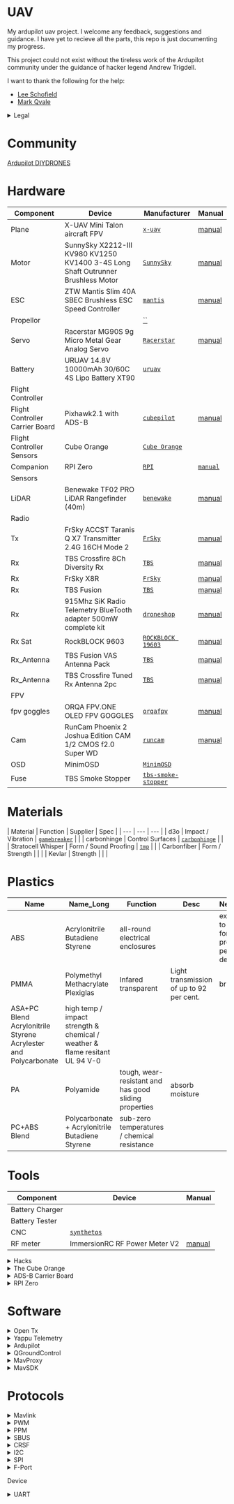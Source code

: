 # UAV
My ardupilot uav project. I welcome any feedback, suggestions and guidance.
I have yet to recieve all the parts, this repo is just documenting my progress.

This project could not exist without the tireless work of the Ardupilot community under
the guidance of hacker legend Andrew Trigdell.

I want to thank the following for the help:
* [Lee Schofield](http://www.painless360.com/) 
* [Mark Qvale](http://www.itsqv.com/QVM/index.php?title=Main_Page)

<details><summary>Legal</summary>

[Drone Regulations](https://droneregulations.info/)
[CASA](https://www.casa.gov.au/knowyourdrone)

## Australia

* You must not fly your drone higher than 120 metres.
* You must keep your drone at least 30 metres away from other people.
* You must only fly one drone at a time.
* You must keep your drone within visual line-of-sight.
* You must not fly over or above people or in a populous area. This could include beaches, parks, events, or sport ovals where there is a game in progress.
* Respect personal privacy. Don’t record or photograph people without their consent — this may breach other laws.
* If your drone weighs more than 100 grams, you must fly at least 5.5 kilometres away from a controlled airport, which generally have a control tower at them.
* You must only fly during the day and you must not fly through cloud or fog.
* You must not fly your drone over or near an area affecting public safety or where emergency operations are underway. 
* If you're near a helicopter landing site or smaller aerodrome without a control tower, you can fly your drone within 5.5 kilometres.
If you become aware of manned aircraft nearby, you will have to manoeuvre away and land your drone as quickly and safely as possible.

### FPV
* You do not need CASA approval if you only intend to operate FPV indoors for recreational purposes.
* Flying FPV outdoors is only permitted with CASA approval. This applies to both recreational and commercial drone users.
* [Apply for CASA Recreational FPV approval](https://www.casa.gov.au/drones/rules/restricted-airspace-permissions-and-approvals-recreational-operators)
* [Apply for EVLOS Extended Visual Line of Sight](https://www.casa.gov.au/drones/reoc/additional-approvals#visual-line-of-sight-civil-aviation-safety-regulations-101-073-)

#### Applications
* [Apply for Aviation Reference Number](https://www.casa.gov.au/licences-and-certification/individual-licensing/applying-aviation-reference-number-arn)
* [Model Airflight Authorisation](https://www.casa.gov.au/files/model-aircraft-flight-authorisation-area-approval-formpdf)
* [Airspace Risk Assessment Template](https://www.casa.gov.au/files/form-1589)
* A map with an aerial view of the location, such as a screenshot from Google Earth or a diagram, displaying the required information
* Participate in an interview and/or practical flight test, if required.
</details>

# Community
[ Ardupilot ](https://discuss.ardupilot.org/)
[ DIYDRONES ](https://diydrones.com/)

# Hardware
| Component | Device | Manufacturer | Manual | 
| --- | --- | --- | --- |
| Plane | X-UAV Mini Talon aircraft FPV | <a href="http://www.x-uav.cn/en/content/?465.html" target="_blank">`x-uav`</a> | <a href="https://github.com/shaun-lloyd/uav/blob/master/manual/xuav-mini_talon.pdf">manual</a>| 
| Motor | SunnySky X2212-III KV980 KV1250 KV1400 3-4S Long Shaft Outrunner Brushless Motor | <a href="https://sunnyskyusa.com/products/sunnsky-x2212" target="_blank">`SunnySky`</a> | <a href="https://github.com/shaun-lloyd/uav/blob/master/manual/sunnysky-1400.pdf">manual</a> |
| ESC | ZTW Mantis Slim 40A SBEC Brushless ESC Speed Controller | <a href="https://www.ztwoem.com/product/mantis-slim-series/" target="_blank">`mantis`</a> | <a href="https://github.com/shaun-lloyd/uav/blob/master/manual/ztw-mantis.pdf">manual</a> |
| Propellor | | <a href="" target="_blank">``</a> | <a href="https://github.com/shaun-lloyd/uav/blob/master/manual/.pdf"></a> |
| Servo | Racerstar MG90S 9g Micro Metal Gear Analog Servo | <a href="http://m.racerstar.com/4pcs-racerstar-mg90s-9g-micro-metal-gear-analog-servo-for-450-rc-helicopter-rc-car-boat-robot-p-367.html" target="_blank">`Racerstar`</a> | <a href="https://github.com/shaun-lloyd/uav/blob/master/manual/servo-MG90S.pdf">manual</a> |
| Battery | URUAV 14.8V 10000mAh 30/60C 4S Lipo Battery XT90 | <a href="https://www.uruav.com/URUAV-14_8V-10000mAh-30-or-60C-4S-Lipo-Batteri-XT60-Plug-f-r-FPV-RC-Quadcopter-Jordbruk-Drone-p-224.html" target="_blank">`uruav`</a> | <a href="https://github.com/shaun-lloyd/uav/blob/master/manual/.pdf"></a> |
| Flight Controller | | | |
| Flight Controller Carrier Board  | Pixhawk2.1 with ADS-B | <a href="https://docs.cubepilot.org/user-guides/carrier-boards/ads-b-carrier-board" target="_blank">`cubepilot`</a> | <a href="https://github.com/shaun-lloyd/uav/blob/master/manual/pixhawk2.pdf">manual</a> |
| Flight Controller Sensors  |  Cube Orange | <a href="">`Cube Orange`</a> | |
| Companion | RPI Zero | <a href="https://www.raspberrypi.org/products/raspberry-pi-zero/">`RPI`</a> | <a href="https://github.com/shaun-lloyd/uav/blob/master/manual/rpi-zero.pdf">`manual`</a> |
| Sensors | | | 
| LiDAR | Benewake TF02 PRO LiDAR Rangefinder (40m) | <a href="http://en.benewake.com/product/detail/5c345c9de5b3a844c4723299">`benewake`</a> | <a href="https://github.com/shaun-lloyd/uav/blob/master/manual/benewake-TF02.pdf">manual</a> |
| Radio | | | |
| Tx | FrSky ACCST Taranis Q X7 Transmitter 2.4G 16CH Mode 2 | <a href="https://www.frsky-rc.com/product/taranis-q-x7-2/" target="_blank">`FrSky`</a> | <a href="https://github.com/shaun-lloyd/uav/blob/master/manual/taranis-qx7.pdf">manual</a> |
| Rx | TBS Crossfire 8Ch Diversity Rx | <a href="https://www.team-blacksheep.com/products/prod:crossfire_8chrx" target="_blank">`TBS`</a> | <a href="https://github.com/shaun-lloyd/uav/blob/master/manual/tbs-crossfire.pdf">manual</a> |
| Rx | FrSky X8R | <a href="https://www.frsky-rc.com/product/x8r/" target="_blank">`FrSky`</a> | <a href="https://github.com/shaun-lloyd/uav/blob/master/manual/frsky-reciever-x8r.pdf">manual</a> |
| Rx | TBS Fusion | <a href="https://www.team-blacksheep.com/products/prod:tbs_fusion" target="_blank">`TBS`</a>  | <a href="https://github.com/shaun-lloyd/uav/blob/master/manual/tbs-fusion.pdf">manual</a> |
| Rx | 915Mhz SiK Radio Telemetry BlueTooth adapter 500mW complete kit | <a href="https://droneshop.biz/product/915mhz-sik-radio-telemetry-bluetooth-adapter-500mw-complete-kit/?v=eedc0d4ce163" target="_blank">`droneshop`</a> |  <a href="https://github.com/shaun-lloyd/uav/blob/master/manual/.pdf">manual</a> |
| Rx Sat | RockBLOCK 9603 | <a href="https://www.rock7.com/products/rockblock-9603-compact-plug-play-satellite-transmitter">`ROCKBLOCK 19603`</a> | <a href="https://github.com/shaun-lloyd/uav/blob/master/manual/rockblock-9603.pdf">manual</a> |
| Rx_Antenna | TBS Fusion VAS Antenna Pack | <a href="https://www.team-blacksheep.com/products/prod:fusion_vasant_pack" >`TBS`</a> | <a href="https://github.com/shaun-lloyd/uav/blob/master/manual/.pdf">manual</a> |
| Rx_Antenna | TBS Crossfire Tuned Rx Antenna 2pc | <a href="https://www.team-blacksheep.com/products/prod:tuned_rx_antenna" target="_blank">`TBS`</a> | <a href="https://github.com/shaun-lloyd/uav/blob/master/manual/tbs-crossfire.pdf">manual</a> |
| FPV | | | |
| fpv goggles | ORQA FPV.ONE OLED FPV GOGGLES | <a href="https://orqafpv.com/" target="_blank">`orqafpv`</a> | <a href="https://github.com/shaun-lloyd/uav/blob/master/manual/orqa-fpvone-1.2.b.pdf">manual</a> |
| Cam | RunCam Phoenix 2 Joshua Edition CAM 1/2 CMOS f2.0 Super WD | <a href="https://shop.runcam.com/runcam-phoenix-2/">`runcam`</a> | <a href="https://github.com/shaun-lloyd/uav/blob/master/manual/.pdf">manual</a> |
| OSD | MinimOSD | <a href="">`MinimOSD`</a> | <a href="https://github.com/shaun-lloyd/uav/blob/master/manual/minimosd.pdf"></a> |
| Fuse | TBS Smoke Stopper | <a href="">`tbs-smoke-stopper`</a> | | 

# Materials
| Material | Function | Supplier | Spec |
| --- | --- | --- |
| d3o | Impact / Vibration | <a href="">`gamebreaker`</a> | <a href="https://github.com/shaun-lloyd/uav/blob/master/manual/"></a> |
| carbonhinge | Control Surfaces | <a href="https://www.carbonhinge.com/">`carbonhinge`</a> | |
| Stratocell Whisper | Form / Sound Proofing | <a href="">`tmp`</a> | |
| Carbonfiber | Form / Strength | <a href=""></a> | |
| Kevlar | Strength | <a href=""></a> | |

# Plastics
| Name | Name_Long | Function | Desc | Negatives |
| --- | --- | --- | --- | --- |
| ABS | Acrylonitrile Butadiene Styrene | all-round electrical enclosures | | exposed to sunlight for prolonged periods degrades | 
| PMMA | Polymethyl Methacrylate Plexiglas | Infared transparent | Light transmission of up to 92 per cent. | britle |
| ASA+PC Blend Acrylonitrile Styrene Acrylester and Polycarbonate | high temp / impact strength & chemical / weather & flame resitant UL 94 V-0 | | | |
| PA | Polyamide | tough, wear-resistant and has good sliding properties | absorb moisture | |
| PC+ABS Blend | Polycarbonate + Acrylonitrile Butadiene Styrene | sub-zero temperatures / chemical resistance | | | 

# Tools
| Component | Device | Manual |
| --- | --- | --- |
| Battery Charger | | |
| Battery Tester | | |
| CNC | <a href="https://synthetos.com/">`synthetos`</a> | |
| RF meter | ImmersionRC RF Power Meter V2 | <a href="https://docs.google.com/document/d/1MHtkZg81mqF2xibuO7tHb-OH-l9ib3NImpGnRQWFtBo/edit">manual</a> |

<details><summary>Hacks</summary>
<details><summary>Taranis QX7 - CRSF MOD</summary>
[ TBS ](https://www.team-blacksheep.com/products/prod:qx7mod)
</details>
</details>

<details><summary>The Cube Orange</summary>
The Cube Orange autopilot is the latest and most powerful model in the Cubepilot ecosystem.
Designed for hobby users, commercial system integrators and UAS manufacturers the Cube Orange 
autopilot is part of a wide ecosystem of autopilot modules and carrier boards. 

## Processor
* 32bit ARM® STM32H743 Cortex®-M7（with DP-FPU）
* 400 Mhz/1 MB RAM/2 MB Flash
* 32 bit STM32F103 failsafe co-processor
## Sensors
* Three redundant IMUs (accels, gyros and compass)
* ICM 20649 integrated accelerometer / gyro, MS5611 barometer on base board
* InvenSense ICM20602 IMU,ICM20948 IMU/MAG, MS5611 barometer on temperature controlled, vibration isolated board
* All sensors connected via SPI.
## Power
* Redundant power supply with automatic failover
* Servo rail high-power (7 V) and high-current ready
* All peripheral outputs over-current protected, all inputs ESD protected
## Interfaces
* 14x PWM servo outputs (8 from IO, 6 from FMU)
* S.Bus servo output
* R/C inputs for CPPM, Spektrum / DSM and S.Bus
* Analogue / PWM RSSI input
* 5x general purpose serial ports, 2 with full flow control
* 2x I2C ports
* SPI port (un-buffered, for short cables only not recommended for use)
* 2x CAN Bus interface
* 3x Analogue inputs (3.3V and 6.6V)
* High-powered piezo buzzer driver (on expansion board)
* High-power RGB LED (I2C driver compatible connected externally only)
* Safety switch / LED
* Optional carrier board for Intel Edison (now obsolete)

</details>

<details><summary>ADS-B Carrier Board</summary>
* Integration of uAvonix ADS-B IN Receiver on Serial 5
* Built-In ADS-B Antenna

## TELEM1, TELEM2 ports
| Pin | Color | Signal | Volt |
| :---: | :---: | :---: | :---: |
| 1 | red | VCC | +5 |
| 2 | blk | TX (OUT) | +3.3 |
| 3 | blk | RX (IN) | +3.3 |
| 4 | blk | CTS | +3.3 |
| 5 | blk | RTS | +3.3 |
| 6 | blk | GND | GND |

## GPS1 port
| Pin | Color | Signal | Volt |
| :---: | :---: | :---: | :---: |
| 1 | red | VCC | +5 |
| 2 | blk | TX (OUT) | +3.3 |
| 3 | blk | RX (IN) | +3.3 |
| 4 | blk | SCL I2C1 | +3.3 |
| 5 | blk | SDA I2C1 | +3.3 |
| 6 | blk | Button | GND |
| 7 | blk | button LED | GND |
|  | blk | GND | GND |

## GPS2 port
| Pin | Color | Signal | Volt |
| :---: | :---: | :---: | :---: |
| 1 | red | VCC | +5 |
| 2 | blk | TX (OUT) | +3.3 |
| 3 | blk | RX (IN) | +3.3 |
| 4 | blk | SCL I2C2 | +3.3 |
| 5 | blk | SDA I2C2 | +3.3 |
| 6 | blk | GND | GND |

## ADC
| Pin | Color | Signal | Volt |
| :---: | :---: | :---: | :---: |
| 1 | red | VCC | +5 |
| 2 | blk | ADC IN | |
| 3 | blk | GND | GND |

## I2C2
| Pin | Color | Signal | Volt |
| :---: | :---: | :---: | :---: |
| 1 | red | VCC | +5 |
| 2 | blk | SCL | +3.3 (pullups) |
| 3 | blk | SDA | +3.3 (pullups) |
| 4 | blk | GND | GND |

## CAN1&2
| Pin | Color | Signal | Volt |
| :---: | :---: | :---: | :---: |
| 1 | red | VCC | +5 |
| 2 | blk | CAN_H | +12 |
| 3 | blk | CAN_L | +12 |
| 4 | blk | GND | GND |

## POWER1&2
| Pin | Color | Signal | Volt |
| :---: | :---: | :---: | :---: |
| 1 | red | VCC | +5 |
| 2 | red | VCC | +5 |
| 3 | blk | CURRENT | up to +3.3 |
| 4 | blk | VOLTAGE | up to +3.3 |
| 5 | blk | GND | GND |
| 6 | blk | GND | GND |

## USB
| Pin | Color | Signal | Volt |
| :---: | :---: | :---: | :---: |
| 1 | red | VCC | +5 |
| 2 | blk | D_plus | +3.3 |
| 3 | blk | D_minus  | +3.3 |
| 4 | blk | GND | GND |
| 5 | blk | BUZZER | battery voltage |
| 6 | blk | Boot/Error LED | |

</details>

<details><summary>RPI Zero</summary>

* [Config](https://www.raspberrypi.org/documentation/configuration/)
* [Hardware](https://www.raspberrypi.org/documentation/hardware/raspberrypi/README.md)
</details>

# Software

<details><summary>Open Tx</summary>

* [Home](https://www.open-tx.org/)
* [Manual](https://opentx.gitbooks.io/manual-for-opentx-2-2/content/)
* [Docs](https://legacy.gitbook.com/@opentx)
* [git](https://github.com/opentx/opentx)

## FIRMWARE
OpenTX is open source firmware for RC radio transmitters. 
The firmware is highly configurable and brings much more features than found in traditional radios. 
The daily feedback from the thousands of users ensures the continued stability and quality of the firmware.

## COMPANION
The team also develops the OpenTX Companion transmitter support software.
OpenTX Companion is used for many different tasks like loading OpenTX firmware to the radio, backing up model settings, editing settings and running radio simulators.
OpenTX Companion is available for Windows, Apple OSX and Linux.

## SOUND
There are two applications available for creating and managing the soundfiles used by OpenTX.
OpenTX Speaker is used to generate voice files for OpenTX by using synthetic speech. OpenTX Recorder is used to record voice files via a microphone.
Both programs can generate sound files for all OpenTX voice languages. Every radio message, including system messages, can be changed.
OpenTX Speaker and OpenTXRecorder are available for Windows7.
</details>

<details><summary>Yappu Telemetry</summary>

a LUA telemetry script for the Frsky Horus and Taranis radios using the ArduPilot frsky passthru telemetry protocol.

* [git](https://github.com/yaapu/FrskyTelemetryScript)
</details>

<details>
<summary>Ardupilot</summary>
ArduPilot enables the creation and use of trusted, autonomous, unmanned vehicle systems for the peaceful benefit of all. ArduPilot provides a comprehensive suite of tools suitable for almost any vehicle and application. As an open source project, it is constantly evolving based on rapid feedback from a large community of users. The Development Team works with the community and commercial partners to add functionality to ArduPilot that benefits everyone. Although ArduPilot does not manufacture any hardware, ArduPilot firmware works on a wide variety of different hardware to control unmanned vehicles of all types. Coupled with ground control software, unmanned vehicles running ArduPilot can have advanced functionality including real-time communication with operators. ArduPilot has a huge online community dedicated to helping users with questions, problems, and solutions

* [Home](https://ardupilot.org/ardupilot/index.html)
* [Plane](https://ardupilot.org/plane/index.html)
* [Build Setup](https://ardupilot.org/dev/docs/building-setup-linux.html#building-setup-linux)
* [Build Instructions](https://github.com/ArduPilot/ardupilot/blob/master/BUILD.md)
* [Radio Control Calibration](https://ardupilot.org/copter/docs/common-radio-control-calibration.html#common-radio-control-calibration)
* [ESC Calibration](https://ardupilot.org/copter/docs/esc-calibration.html)
* [WAF](https://waf.io/)
* [WAF-book](https://waf.io/book/)
* [Submittion Guide](https://ardupilot.org/dev/docs/submitting-patches-back-to-master.html#submitting-patches-back-to-master)
* [Style Guide](https://ardupilot.org/dev/docs/style-guide.html#style-guide)

### Submission cs
* Commit Message
```sh
Subsystem: brief description

Longer description...
```
* Clean up your local commit history
```sh
git rebase -i "HEAD~10"
```


### Setup Docker
```sh
git clone https://github.com/your-github-userid/ardupilot
cd ardupilot
git submodule update --init --recursive

docker build . -t ardupilot

docker run --rm -it -v `pwd`:/ardupilot ardupilot:latest bash
```

### Build
```sh
./waf configure
./waf 

./waf --targets bin/arduplane --upload
```
</details>

<details>
<summary>QGroundControl</summary>

QGroundControl provides full flight control and mission planning for any MAVLink enabled drone.
Its primary goal is ease of use for professional users and developers. All the code is open-source source, so you can contribute and evolve it as you want.

* [Home](http://qgroundcontrol.com/)
* [User Guide](https://docs.qgroundcontrol.com/en/)
* [Dev Guide](https://dev.qgroundcontrol.com/en/)
* [Download](https://docs.qgroundcontrol.com/en/getting_started/download_and_install.html)
</details>

<details>
<summary>MavProxy</summary> 
A UAV ground station software package for MAVLink based systems

MAVProxy is a fully-functioning GCS for UAV’s, designed as a minimalist, portable and extendable GCS for any autonomous system supporting the MAVLink protocol (such as one using ArduPilot). MAVProxy is a powerful command-line based “developer” ground station software. It can be extended via add-on modules, or complemented with another ground station, such as Mission Planner, APM Planner 2, QGroundControl etc, to provide a graphical user interface.

* [Home](https://ardupilot.org/mavproxy/index.html)
* [Linux Dev Environment](https://ardupilot.org/mavproxy/docs/development/mavdevenvlinux.html)
* [Cheatsheet](https://ardupilot.org/mavproxy/docs/getting_started/cheatsheet.html#mavproxy-cheetsheet)
* [Modules](https://ardupilot.org/mavproxy/docs/modules/index.html)
</details>

<details>
<summary>MavSDK</summary>
The easiest way to control Drones using MAVLink.
The MAVSDK is a MAVLink Library with APIs for C++, iOS, Python and Android.

The library provides a simple API for managing one or more vehicles, providing programmatic access to vehicle information and telemetry,
and control over missions, movement and other operations.

The library can run on a vehicle-based companion computer or on a ground-based GCS or mobile device (these devices have significantly more 
processing power that an ordinary flight controller, enabling tasks like computer vision, obstacle avoidance, and route planning).

Developers can extend the core C++ SDK using plugins in order to add any other required MAVLink API 
(for example, to integrate a flight controller with custom cameras, gimbals, or other hardware over MAVLink).

Cross-platform wrappers for the core library are actively being developed. These (primarily) use gRPC and Reactive Extensions.

* [Home](https://mavsdk.mavlink.io/develop/en/index.html)
* [Python](https://github.com/mavlink/MAVSDK-Python#mavsdk-python)
* [Python Examples](https://github.com/mavlink/MAVSDK-Python/tree/master/examples) 
* [Python API Reference](http://mavsdk-python-docs.s3-website.eu-central-1.amazonaws.com/)
</details>

# Protocols

<details>
<summary>Mavlink</summary>

MAVLink is a binary telemetry protocol designed for resource-constrained systems and bandwidth-constrained links.
MAVLink is deployed in two major versions: v1.0 and v2.0, which is backwards-compatible (v2.0 implementations can parse and send v1.0 packets). 
Telemetry data streams are sent in a multicast design while protocol aspects that change the system configuration,
and require guaranteed delivery like the mission protocol or parameter protocol are point-to-point with retransmission.

* [Guide] (https://mavlink.io/en/)
* [SDK] (https://mavsdk.mavlink.io/develop/en/index.html)
* [Common Messages](https://mavlink.io/en/messages/common.html)
* [Python API Reference](http://mavsdk-python-docs.s3-website.eu-central-1.amazonaws.com)
</details>

<details>
<summary>PWM</summary>
Pulse Width Modulation.

* analog.
* 1 channel.
* length of the pulse specifies the servo output or throttle position.
</details>

<details>
<summary>PPM</summary>
Pulse Postion Modulation

* analog.
* 8 channels.
* channels are sent one after the other.
* It’s not as accurate or jitter free as serial communications.
</details>

<details><summary>SBUS</summary>
Serial Bus.

* digital loss-less.
* 18 channels.
* inverted UART communication signal.
</details>

<details><summary>CRSF</summary>
Crossfire Serial F?

* digital loss-less.
* faster update rates
* two-way capabilities, no additional ports required.
</details>

<details><summary>I2C</summary>
Inter-Integrated Circuit

* serial
* multi-master, multi-slave, packet switched, single-ended.
</details>

<details>
<summary>SPI</summary>
Serial Peripheral Interface

* synchronous serial. 
</details>

<details>
<summary>F-Port</summary>
FPort is a bi-directional protocol, using SBus RC in one direction, and serial telemetry in the other. The RC portion can be decoded when attached to an autopilot as if it were SBus, but the embedded telemetry would be lost. See the FPort setup documentation for details on connection to one of the autopilots Serial Ports.

</details>


Device

<details><summary>UART</summary>
A universal asynchronous receiver-transmitter a hardware device for asynchronous serial communication in which the data format and transmission speeds are configurable.
The electric signaling levels and methods are handled by a driver circuit external to the UART.
A UART is usually an individual (or part of an) integrated circuit (IC) used for serial communications over a computer or peripheral device serial port.
One or more UART peripherals are commonly integrated in microcontroller chips.

A related device, the universal synchronous and asynchronous receiver-transmitter (USART) also supports synchronous operation. 
</details>

